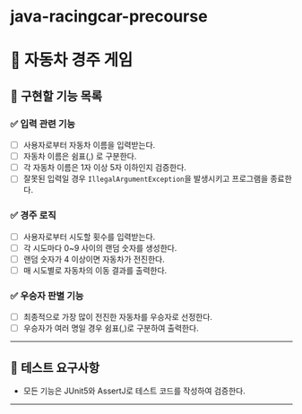 # java-racingcar-precourse
# 🚗 자동차 경주 게임

## 🎯 구현할 기능 목록

### ✅ 입력 관련 기능
- [ ] 사용자로부터 자동차 이름을 입력받는다.
- [ ] 자동차 이름은 쉼표(,) 로 구분한다.
- [ ] 각 자동차 이름은 1자 이상 5자 이하인지 검증한다.
- [ ] 잘못된 입력일 경우 `IllegalArgumentException`을 발생시키고 프로그램을 종료한다.

### ✅ 경주 로직
- [ ] 사용자로부터 시도할 횟수를 입력받는다.
- [ ] 각 시도마다 0~9 사이의 랜덤 숫자를 생성한다.
- [ ] 랜덤 숫자가 4 이상이면 자동차가 전진한다.
- [ ] 매 시도별로 자동차의 이동 결과를 출력한다.

### ✅ 우승자 판별 기능
- [ ] 최종적으로 가장 많이 전진한 자동차를 우승자로 선정한다.
- [ ] 우승자가 여러 명일 경우 쉼표(,)로 구분하여 출력한다.

---

## 🧪 테스트 요구사항
- 모든 기능은 JUnit5와 AssertJ로 테스트 코드를 작성하여 검증한다.

---
